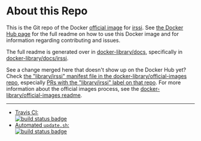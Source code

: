 # About this Repo

This is the Git repo of the Docker [official image](https://docs.docker.com/docker-hub/official_repos/) for [irssi](https://registry.hub.docker.com/_/irssi/). See [the Docker Hub page](https://registry.hub.docker.com/_/irssi/) for the full readme on how to use this Docker image and for information regarding contributing and issues.

The full readme is generated over in [docker-library/docs](https://github.com/docker-library/docs), specifically in [docker-library/docs/irssi](https://github.com/docker-library/docs/tree/master/irssi).

See a change merged here that doesn't show up on the Docker Hub yet? Check [the "library/irssi" manifest file in the docker-library/official-images repo](https://github.com/docker-library/official-images/blob/master/library/irssi), especially [PRs with the "library/irssi" label on that repo](https://github.com/docker-library/official-images/labels/library%2Firssi). For more information about the official images process, see the [docker-library/official-images readme](https://github.com/docker-library/official-images/blob/master/README.md).

---

-	[Travis CI:  
	![build status badge](https://img.shields.io/travis/jessfraz/irssi/master.svg)](https://travis-ci.org/jessfraz/irssi/branches)
-	[Automated `update.sh`:  
	![build status badge](https://doi-janky.infosiftr.net/job/update.sh/job/irssi/badge/icon)](https://doi-janky.infosiftr.net/job/update.sh/job/irssi)

<!-- THIS FILE IS GENERATED BY https://github.com/docker-library/docs/blob/master/generate-repo-stub-readme.sh -->
